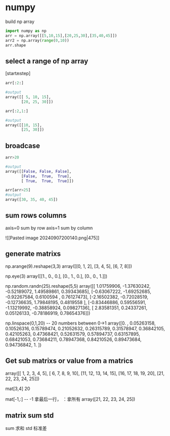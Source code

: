 # numpy
build np array

```python
import numpy as np
arr = np.array([[5,10,15],[20,25,30],[35,40,45]])
arr2 = np.array(range(0,10))
arr.shape
```

## select a range of np array
[start:end:step]

```python
arr[:2:]

#output
array([[ 5, 10, 15],
       [20, 25, 30]])

arr[:2,1:]

#output
array([[10, 15],
       [25, 30]])
```


## broadcase
```python
arr>20

#output
array([[False, False, False],
       [False,  True,  True],
       [ True,  True,  True]])

arr[arr>25]
#output
array([30, 35, 40, 45])
```

## sum rows columns
axis=0 sum by row
axis=1 sum by column

![[Pasted image 20240907200140.png|475]]


## generate matrixs
np.arange(9).reshape(3,3)
array([[0, 1, 2],
       [3, 4, 5],
       [6, 7, 8]])

np.eye(3)
array([[1., 0., 0.],
       [0., 1., 0.],
       [0., 0., 1.]])

np.random.randn(25).reshape(5,5)
array([[ 1.01759906, -1.37630242, -0.52189072,  1.49589861,  0.39343685],
       [-0.63067222, -1.69252685, -0.92267584,  0.6100594 ,  0.76127473],
       [-2.16502382, -0.72028519, -0.12736635,  1.79848195,  0.4819558 ],
       [-0.83446886,  0.59556591, -1.13219992, -0.38858924,  0.09827136],
       [ 2.83581351,  0.24337261,  0.05126133, -0.78186919,  0.78654376]])

np.linspace(0,1,20) -- 20 numbers between 0->1
array([0.        , 0.05263158, 0.10526316, 0.15789474, 0.21052632,
       0.26315789, 0.31578947, 0.36842105, 0.42105263, 0.47368421,
       0.52631579, 0.57894737, 0.63157895, 0.68421053, 0.73684211,
       0.78947368, 0.84210526, 0.89473684, 0.94736842, 1.        ])

## Get sub matrixs or value from a matrics
array([[ 1,  2,  3,  4,  5],
       [ 6,  7,  8,  9, 10],
       [11, 12, 13, 14, 15],
       [16, 17, 18, 19, 20],
       [21, 22, 23, 24, 25]])

mat[3,4]
20

mat[-1,:] -- -1 拿最后一行， ：拿所有
array([21, 22, 23, 24, 25])

## matrix sum std
sum 求和
std 标准差


